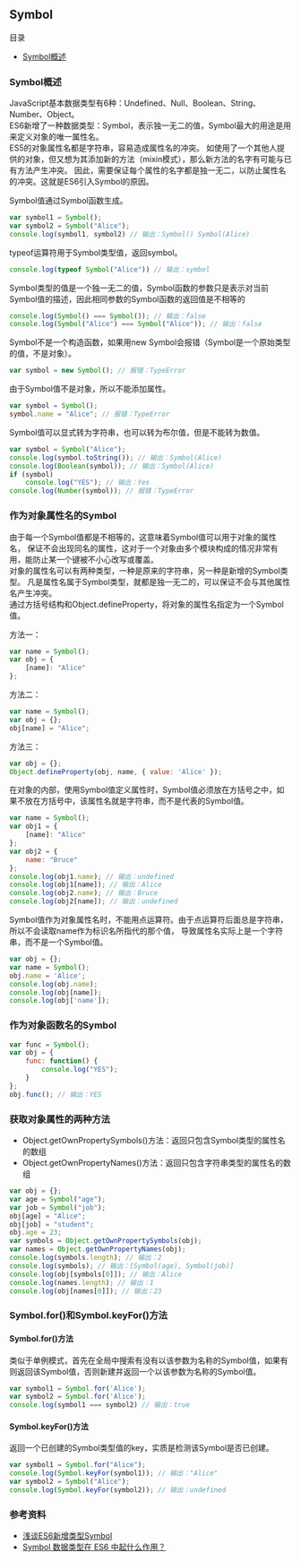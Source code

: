 ## Symbol 

目录
- [Symbol概述](#Symbol概述)


### Symbol概述
JavaScript基本数据类型有6种：Undefined、Null、Boolean、String、Number、Object。                        
ES6新增了一种数据类型：Symbol，表示独一无二的值，Symbol最大的用途是用来定义对象的唯一属性名。                                  
ES5的对象属性名都是字符串，容易造成属性名的冲突。
如使用了一个其他人提供的对象，但又想为其添加新的方法（mixin模式），那么新方法的名字有可能与已有方法产生冲突。
因此，需要保证每个属性的名字都是独一无二，以防止属性名的冲突。这就是ES6引入Symbol的原因。                                           

Symbol值通过Symbol函数生成。
```js
var symbol1 = Symbol();
var symbol2 = Symbol("Alice");
console.log(symbol1, symbol2) // 输出：Symbol() Symbol(Alice)
```

typeof运算符用于Symbol类型值，返回symbol。
```js
console.log(typeof Symbol("Alice")) // 输出：symbol
```

Symbol类型的值是一个独一无二的值，Symbol函数的参数只是表示对当前Symbol值的描述，因此相同参数的Symbol函数的返回值是不相等的
```js
console.log(Symbol() === Symbol()); // 输出：false
console.log(Symbol("Alice") === Symbol("Alice")); // 输出：false
```

Symbol不是一个构造函数，如果用new Symbol会报错（Symbol是一个原始类型的值，不是对象）。
```js
var symbol = new Symbol(); // 报错：TypeError
```

由于Symbol值不是对象，所以不能添加属性。
```js
var symbol = Symbol();
symbol.name = "Alice"; // 报错：TypeError
```

Symbol值可以显式转为字符串，也可以转为布尔值，但是不能转为数值。
```js
var symbol = Symbol("Alice");
console.log(symbol.toString()); // 输出：Symbol(Alice)
console.log(Boolean(symbol)); // 输出：Symbol(Alice)
if (symbol)
	console.log("YES"); // 输出：Yes
console.log(Number(symbol)); // 报错：TypeError
```

### 作为对象属性名的Symbol
由于每一个Symbol值都是不相等的，这意味着Symbol值可以用于对象的属性名，
保证不会出现同名的属性，这对于一个对象由多个模块构成的情况非常有用，能防止某一个键被不小心改写或覆盖。                            
对象的属性名可以有两种类型，一种是原来的字符串，另一种是新增的Symbol类型。
凡是属性名属于Symbol类型，就都是独一无二的，可以保证不会与其他属性名产生冲突。                                      
通过方括号结构和Object.defineProperty，将对象的属性名指定为一个Symbol值。                                      

方法一：
```js
var name = Symbol();
var obj = {
	[name]: "Alice"
};
```

方法二：
```js
var name = Symbol();
var obj = {};
obj[name] = "Alice";
```

方法三：
```js
var obj = {};
Object.defineProperty(obj, name, { value: 'Alice' });
```

在对象的内部，使用Symbol值定义属性时，Symbol值必须放在方括号之中，如果不放在方括号中，该属性名就是字符串，而不是代表的Symbol值。
```js
var name = Symbol();
var obj1 = {
	[name]: "Alice"
};
var obj2 = {
	name: "Bruce"
};
console.log(obj1.name); // 输出：undefined
console.log(obj1[name]); // 输出：Alice
console.log(obj2.name); // 输出：Bruce
console.log(obj2[name]); // 输出：undefined
```

Symbol值作为对象属性名时，不能用点运算符。由于点运算符后面总是字符串，所以不会读取name作为标识名所指代的那个值，
导致属性名实际上是一个字符串，而不是一个Symbol值。
```js
var obj = {};
var name = Symbol();
obj.name = 'Alice';
console.log(obj.name);
console.log(obj[name]);
console.log(obj['name']);
```

### 作为对象函数名的Symbol
```js
var func = Symbol();
var obj = {
	func: function() {
		console.log("YES");
	}
};
obj.func(); // 输出：YES
```

### 获取对象属性的两种方法
- Object.getOwnPropertySymbols()方法：返回只包含Symbol类型的属性名的数组
- Object.getOwnPropertyNames()方法：返回只包含字符串类型的属性名的数组
```js
var obj = {};
var age = Symbol("age");
var job = Symbol("job");
obj[age] = "Alice";
obj[job] = "student";
obj.age = 23;
var symbols = Object.getOwnPropertySymbols(obj);
var names = Object.getOwnPropertyNames(obj);
console.log(symbols.length); // 输出：2
console.log(symbols); // 输出：[Symbol(age), Symbol(job)]
console.log(obj[symbols[0]]); // 输出：Alice
console.log(names.length); // 输出：1
console.log(obj[names[0]]); // 输出：23
```


### Symbol.for()和Symbol.keyFor()方法
#### Symbol.for()方法
类似于单例模式，首先在全局中搜索有没有以该参数为名称的Symbol值，如果有则返回该Symbol值，否则新建并返回一个以该参数为名称的Symbol值。
```js
var symbol1 = Symbol.for('Alice');
var symbol2 = Symbol.for('Alice');
console.log(symbol1 === symbol2) // 输出：true
```

#### Symbol.keyFor()方法
返回一个已创建的Symbol类型值的key，实质是检测该Symbol是否已创建。
```js
var symbol1 = Symbol.for("Alice");
console.log(Symbol.keyFor(symbol1)); // 输出："Alice"
var symbol2 = Symbol("Alice");
console.log(Symbol.keyFor(symbol2)); // 输出：undefined
```













### 参考资料
- [浅谈ES6新增类型Symbol](https://blog.csdn.net/zhouziyu2011/article/details/70854512)
- [Symbol 数据类型在 ES6 中起什么作用？](https://www.jianshu.com/p/425148370333?utm_source=oschina-app)
